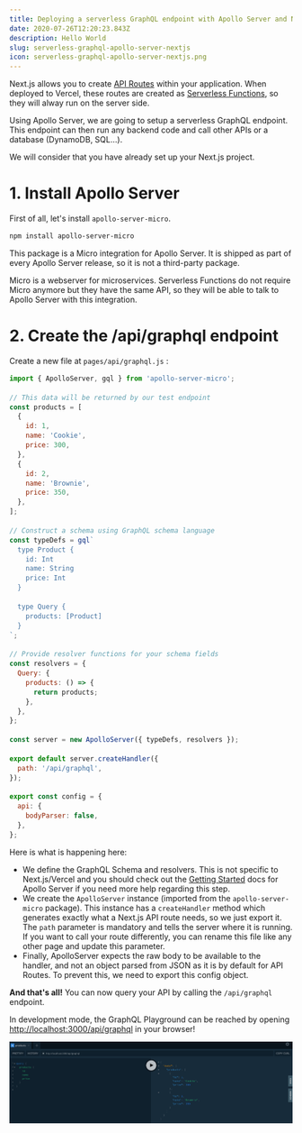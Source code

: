 ```yaml
---
title: Deploying a serverless GraphQL endpoint with Apollo Server and Next.js
date: 2020-07-26T12:20:23.843Z
description: Hello World
slug: serverless-graphql-apollo-server-nextjs
icon: serverless-graphql-apollo-server-nextjs.png
---
```


Next.js allows you to create [API Routes](https://nextjs.org/docs/api-routes/introduction) within your application. When deployed to Vercel, these routes are created as [Serverless Functions](https://vercel.com/docs/v2/serverless-functions/introduction), so they will alway run on the server side.

Using Apollo Server, we are going to setup a serverless GraphQL endpoint. This endpoint can then run any backend code and call other APIs or a database (DynamoDB, SQL…).

We will consider that you have already set up your Next.js project.

# 1. Install Apollo Server

First of all, let's install `apollo-server-micro`.

```bash
npm install apollo-server-micro
```

This package is a Micro integration for Apollo Server. It is shipped as part of every Apollo Server release, so it is not a third-party package.

Micro is a webserver for microservices. Serverless Functions do not require Micro anymore but they have the same API, so they will be able to talk to Apollo Server with this integration.

# 2. Create the /api/graphql endpoint

Create a new file at `pages/api/graphql.js` :

```jsx
import { ApolloServer, gql } from 'apollo-server-micro';

// This data will be returned by our test endpoint
const products = [
  {
    id: 1,
    name: 'Cookie',
    price: 300,
  },
  {
    id: 2,
    name: 'Brownie',
    price: 350,
  },
];

// Construct a schema using GraphQL schema language
const typeDefs = gql`
  type Product {
    id: Int
    name: String
    price: Int
  }

  type Query {
    products: [Product]
  }
`;

// Provide resolver functions for your schema fields
const resolvers = {
  Query: {
    products: () => {
      return products;
    },
  },
};

const server = new ApolloServer({ typeDefs, resolvers });

export default server.createHandler({
  path: '/api/graphql',
});

export const config = {
  api: {
    bodyParser: false,
  },
};
```

Here is what is happening here:

- We define the GraphQL Schema and resolvers. This is not specific to Next.js/Vercel and you should check out the [Getting Started](https://www.apollographql.com/docs/apollo-server/getting-started/) docs for Apollo Server if you need more help regarding this step.
- We create the `ApolloServer` instance (imported from the `apollo-server-micro` package). This instance has a `createHandler` method which generates exactly what a Next.js API route needs, so we just export it. The `path` parameter is mandatory and tells the server where it is running. If you want to call your route differently, you can rename this file like any other page and update this parameter.
- Finally, ApolloServer expects the raw body to be available to the handler, and not an object parsed from JSON as it is by default for API Routes. To prevent this, we need to export this config object.

**And that's all!** You can now query your API by calling the `/api/graphql` endpoint.

In development mode, the GraphQL Playground can be reached by opening [http://localhost:3000/api/graphql](http://localhost:3000/api/graphql) in your browser!

![GraphQL Playground Screenshot](graphql-playground.png)
